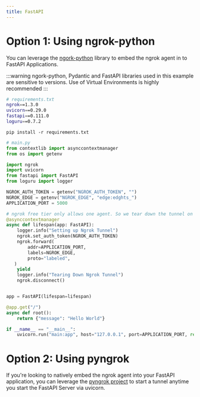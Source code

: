 ```yaml
---
title: FastAPI
---
```


# Option 1: Using ngrok-python

You can leverage the [ngork-python](https://github.com/ngrok/ngrok-python) library to embed the ngrok agent in to FastAPI Applications. 

:::warning
  ngork-python, Pydantic and FastAPI libraries used in this example are sensitive to versions.  Use of Virtual Environments is highly recommended 
:::

```sh
# requirements.txt
ngrok==1.3.0
uvicorn==0.29.0
fastapi==0.111.0
loguru==0.7.2
```

```
pip install -r requirements.txt
```

```python
# main.py
from contextlib import asynccontextmanager
from os import getenv

import ngrok
import uvicorn
from fastapi import FastAPI
from loguru import logger

NGROK_AUTH_TOKEN = getenv("NGROK_AUTH_TOKEN", "")
NGROK_EDGE = getenv("NGROK_EDGE", "edge:edghts_")
APPLICATION_PORT = 5000

# ngrok free tier only allows one agent. So we tear down the tunnel on application termination
@asynccontextmanager
async def lifespan(app: FastAPI):
    logger.info("Setting up Ngrok Tunnel")
    ngrok.set_auth_token(NGROK_AUTH_TOKEN)
    ngrok.forward(
        addr=APPLICATION_PORT,
        labels=NGROK_EDGE,
        proto="labeled",
   )
    yield
    logger.info("Tearing Down Ngrok Tunnel")
    ngrok.disconnect()


app = FastAPI(lifespan=lifespan)

@app.get("/")
async def root():
    return {"message": "Hello World"}

if __name__ == "__main__":
    uvicorn.run("main:app", host="127.0.0.1", port=APPLICATION_PORT, reload=True)
```

# Option 2: Using pyngrok

If you're looking to natively embed the ngrok agent into your FastAPI application, you can leverage the [pyngrok project](https://pyngrok.readthedocs.io/en/latest/integrations.html#fastapi) to start a tunnel anytime you start the FastAPI Server via uvicorn.
